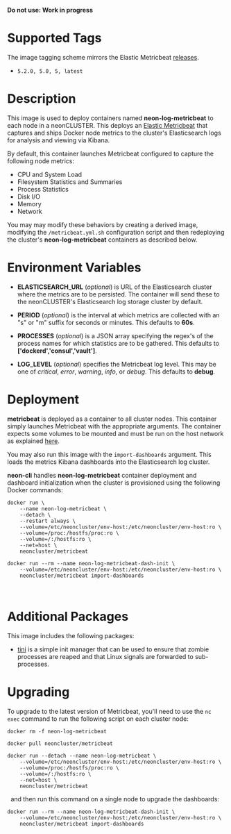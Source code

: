 **Do not use: Work in progress**

# Supported Tags

The image tagging scheme mirrors the Elastic Metricbeat [releases](https://www.elastic.co/downloads/past-releases).

* `5.2.0, 5.0, 5, latest`

# Description

This image is used to deploy containers named **neon-log-metricbeat** to each node in a neonCLUSTER.  This deploys an [Elastic Metricbeat](https://www.elastic.co/guide/en/beats/metricbeat/current/metricbeat-overview.html) that captures and ships Docker node metrics to the cluster's Elasticsearch logs for analysis and viewing via Kibana.

By default, this container launches Metricbeat configured to capture the following node metrics:

* CPU and System Load
* Filesystem Statistics and Summaries
* Process Statistics
* Disk I/O
* Memory
* Network

You may may modify these behaviors by creating a derived image, modifying the `/metricbeat.yml.sh` configuration script and then redeploying the cluster's **neon-log-metricbeat** containers as described below.

# Environment Variables

* **ELASTICSEARCH_URL** (*optional*) is URL of the Elasticsearch cluster where the metrics are to be persisted.  The container will send these to the neonCLUSTER's Elasticsearch log storage cluster by default.

* **PERIOD** (*optional*) is the interval at which metrics are collected with an "s" or "m" suffix for seconds or minutes.  This defaults to **60s**.

* **PROCESSES** (*optional*) is a JSON array specifying the regex's of the process names for which statistics are to be gathered.  This defaults to **['dockerd','consul','vault']**.

* **LOG_LEVEL** (*optional*) specifies the Metricbeat log level.  This may be one of *critical*, *error*, *warning*, *info*, or *debug*.  This defaults to **debug**.

# Deployment

**metricbeat** is deployed as a container to all cluster nodes.  This container simply launches Metricbeat with the appropriate arguments.  The container expects some volumes to be mounted and must be run on the host network as explained [here](https://www.elastic.co/guide/en/beats/metricbeat/current/running-in-container.html).

You may also run this image with the `import-dashboards` argument.  This loads the metrics Kibana dashboards into the Elasticsearch log cluster.  

**neon-cli** handles **neon-log-metricbeat** container deployment and dashboard initialization when the cluster is provisioned using the following Docker commands:

````
docker run \
    --name neon-log-metricbeat \
    --detach \
    --restart always \
    --volume=/etc/neoncluster/env-host:/etc/neoncluster/env-host:ro \
    --volume=/proc:/hostfs/proc:ro \
    --volume=/:/hostfs:ro \
    --net=host \
    neoncluster/metricbeat
    
docker run --rm --name neon-log-metricbeat-dash-init \
    --volume=/etc/neoncluster/env-host:/etc/neoncluster/env-host:ro \
    neoncluster/metricbeat import-dashboards
````
&nbsp;
# Additional Packages

This image includes the following packages:

* [tini](https://github.com/krallin/tini) is a simple init manager that can be used to ensure that zombie processes are reaped and that Linux signals are forwarded to sub-processes.

# Upgrading

To upgrade to the latest version of Metricbeat, you'll need to use the `nc exec` command to run the following script on each cluster node:

````
docker rm -f neon-log-metricbeat

docker pull neoncluster/metricbeat

docker run --detach --name neon-log-metricbeat \
    --volume=/etc/neoncluster/env-host:/etc/neoncluster/env-host:ro \
    --volume=/proc:/hostfs/proc:ro \
    --volume=/:/hostfs:ro \
    --net=host \
    neoncluster/metricbeat
````
&nbsp;
and then run this command on a single node to upgrade the dashboards:
````
docker run --rm --name neon-log-metricbeat-dash-init \
    --volume=/etc/neoncluster/env-host:/etc/neoncluster/env-host:ro \
    neoncluster/metricbeat import-dashboards
````
&nbsp;
